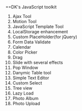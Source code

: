==DK's JavaScript toolkit

1. Ajax Tool
2. Motion Tool
3. JavaScript Template Tool
4. LocalStorage enhancement
5. Custom PlaceHolder(for jQuery)
6. Form Data Validate
7. Calendar
8. Color Picker
9. Drag
10. Slide with several effects
11. Pop Window
12. Danymic Table tool
13. Simple Text Editor
14. Custom Select
15. Tree view
16. Lazy Load
17. Photo Album
18. Photo Upload
